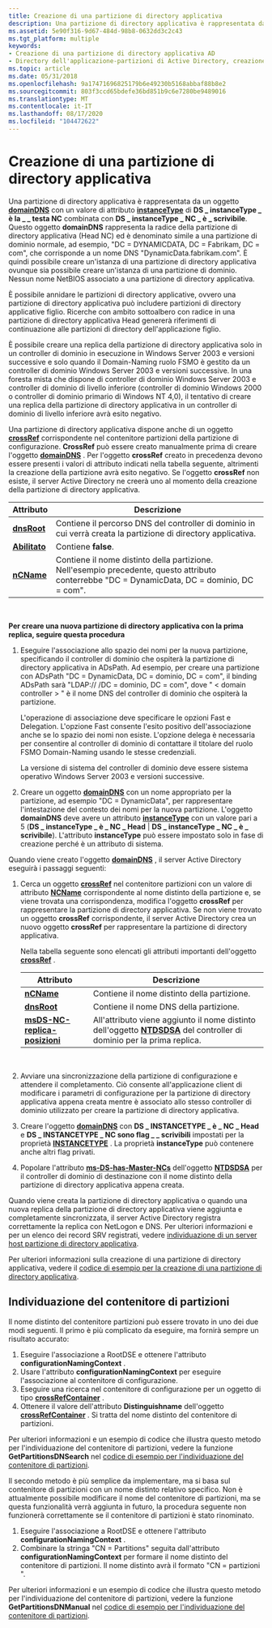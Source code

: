 ```yaml
---
title: Creazione di una partizione di directory applicativa
description: Una partizione di directory applicativa è rappresentata da un oggetto domainDNS con un valore di attributo instanceType di DS \_ instanceType \_ è la \_ \_ testa NC combinata con DS \_ instanceType \_ NC \_ è \_ scrivibile.
ms.assetid: 5e90f316-9d67-484d-98b8-0632dd3c2c43
ms.tgt_platform: multiple
keywords:
- Creazione di una partizione di directory applicativa AD
- Directory dell'applicazione-partizioni di Active Directory, creazione
ms.topic: article
ms.date: 05/31/2018
ms.openlocfilehash: 9a17471696825179b6e49230b5168abbaf88b8e2
ms.sourcegitcommit: 803f3ccd65bdefe36bd851b9c6e7280be9489016
ms.translationtype: MT
ms.contentlocale: it-IT
ms.lasthandoff: 08/17/2020
ms.locfileid: "104472622"
---
```

# <a name="creating-an-application-directory-partition"></a>Creazione di una partizione di directory applicativa

Una partizione di directory applicativa è rappresentata da un oggetto [**domainDNS**](/windows/desktop/ADSchema/c-domaindns) con un valore di attributo [**instanceType**](/windows/desktop/ADSchema/a-instancetype) di **DS \_ instanceType \_ è la \_ \_ testa NC** combinata con **DS \_ instanceType \_ NC \_ è \_ scrivibile**. Questo oggetto **domainDNS** rappresenta la radice della partizione di directory applicativa (Head NC) ed è denominato simile a una partizione di dominio normale, ad esempio, "DC = DYNAMICDATA, DC = Fabrikam, DC = com", che corrisponde a un nome DNS "DynamicData.fabrikam.com". È quindi possibile creare un'istanza di una partizione di directory applicativa ovunque sia possibile creare un'istanza di una partizione di dominio. Nessun nome NetBIOS associato a una partizione di directory applicativa.

È possibile annidare le partizioni di directory applicative, ovvero una partizione di directory applicativa può includere partizioni di directory applicative figlio. Ricerche con ambito sottoalbero con radice in una partizione di directory applicativa Head genererà riferimenti di continuazione alle partizioni di directory dell'applicazione figlio.

È possibile creare una replica della partizione di directory applicativa solo in un controller di dominio in esecuzione in Windows Server 2003 e versioni successive e solo quando il Domain-Naming ruolo FSMO è gestito da un controller di dominio Windows Server 2003 e versioni successive. In una foresta mista che dispone di controller di dominio Windows Server 2003 e controller di dominio di livello inferiore (controller di dominio Windows 2000 o controller di dominio primario di Windows NT 4,0), il tentativo di creare una replica della partizione di directory applicativa in un controller di dominio di livello inferiore avrà esito negativo.

Una partizione di directory applicativa dispone anche di un oggetto [**crossRef**](/windows/desktop/ADSchema/c-crossref) corrispondente nel contenitore partizioni della partizione di configurazione. **CrossRef** può essere creato manualmente prima di creare l'oggetto [**domainDNS**](/windows/desktop/ADSchema/c-domaindns) . Per l'oggetto **crossRef** creato in precedenza devono essere presenti i valori di attributo indicati nella tabella seguente, altrimenti la creazione della partizione avrà esito negativo. Se l'oggetto **crossRef** non esiste, il server Active Directory ne creerà uno al momento della creazione della partizione di directory applicativa.

| Attributo                          | Descrizione                                                                                                                               |
|------------------------------------|-------------------------------------------------------------------------------------------------------------------------------------------|
| [**dnsRoot**](/windows/desktop/ADSchema/a-dnsroot) | Contiene il percorso DNS del controller di dominio in cui verrà creata la partizione di directory applicativa.                               |
| [**Abilitato**](/windows/desktop/ADSchema/a-enabled) | Contiene **false**.                                                                                                                       |
| [**nCName**](/windows/desktop/ADSchema/a-ncname)   | Contiene il nome distinto della partizione. Nell'esempio precedente, questo attributo conterrebbe "DC = DynamicData, DC = dominio, DC = com". |



 

**Per creare una nuova partizione di directory applicativa con la prima replica, seguire questa procedura**

1.  Eseguire l'associazione allo spazio dei nomi per la nuova partizione, specificando il controller di dominio che ospiterà la partizione di directory applicativa in ADsPath. Ad esempio, per creare una partizione con ADsPath "DC = DynamicData, DC = dominio, DC = com", il binding ADsPath sarà "LDAP:// <domain controller> /DC = dominio, DC = com", dove " &lt; domain controller &gt; " è il nome DNS del controller di dominio che ospiterà la partizione.

    L'operazione di associazione deve specificare le opzioni Fast e Delegation. L'opzione Fast consente l'esito positivo dell'associazione anche se lo spazio dei nomi non esiste. L'opzione delega è necessaria per consentire al controller di dominio di contattare il titolare del ruolo FSMO Domain-Naming usando le stesse credenziali.

    La versione di sistema del controller di dominio deve essere sistema operativo Windows Server 2003 e versioni successive.

2.  Creare un oggetto [**domainDNS**](/windows/desktop/ADSchema/c-domaindns) con un nome appropriato per la partizione, ad esempio "DC = DynamicData", per rappresentare l'intestazione del contesto dei nomi per la nuova partizione. L'oggetto **domainDNS** deve avere un attributo [**instanceType**](/windows/desktop/ADSchema/a-instancetype) con un valore pari a 5 (**DS \_ instanceType \_ è \_ NC \_ Head** \| **DS \_ instanceType \_ NC \_ è \_ scrivibile**). L'attributo **instanceType** può essere impostato solo in fase di creazione perché è un attributo di sistema.

Quando viene creato l'oggetto [**domainDNS**](/windows/desktop/ADSchema/c-domaindns) , il server Active Directory eseguirà i passaggi seguenti:

1.  Cerca un oggetto [**crossRef**](/windows/desktop/ADSchema/c-crossref) nel contenitore partizioni con un valore di attributo [**NCName**](/windows/desktop/ADSchema/a-ncname) corrispondente al nome distinto della partizione e, se viene trovata una corrispondenza, modifica l'oggetto **crossRef** per rappresentare la partizione di directory applicativa. Se non viene trovato un oggetto **crossRef** corrispondente, il server Active Directory crea un nuovo oggetto **crossRef** per rappresentare la partizione di directory applicativa.

    Nella tabella seguente sono elencati gli attributi importanti dell'oggetto [**crossRef**](/windows/desktop/ADSchema/c-crossref) .

    | Attributo                                                              | Descrizione                                                                                                                                        |
    |------------------------------------------------------------------------|----------------------------------------------------------------------------------------------------------------------------------------------------|
    | [**nCName**](/windows/desktop/ADSchema/a-ncname)                                       | Contiene il nome distinto della partizione.                                                                                                  |
    | [**dnsRoot**](/windows/desktop/ADSchema/a-dnsroot)                                     | Contiene il nome DNS della partizione.                                                                                                            |
    | [**msDS-NC-replica-posizioni**](/windows/desktop/ADSchema/a-msds-nc-replica-locations) | All'attributo viene aggiunto il nome distinto dell'oggetto [**NTDSDSA**](/windows/desktop/ADSchema/c-ntdsdsa) del controller di dominio per la prima replica. |

    

     

2.  Avviare una sincronizzazione della partizione di configurazione e attendere il completamento. Ciò consente all'applicazione client di modificare i parametri di configurazione per la partizione di directory applicativa appena creata mentre è associato allo stesso controller di dominio utilizzato per creare la partizione di directory applicativa.
3.  Creare l'oggetto [**domainDNS**](/windows/desktop/ADSchema/c-domaindns) con **DS \_ INSTANCETYPE \_ è \_ NC \_ Head** e **DS \_ INSTANCETYPE \_ NC sono flag \_ \_ scrivibili** impostati per la proprietà [**INSTANCETYPE**](/windows/desktop/ADSchema/a-instancetype) . La proprietà **instanceType** può contenere anche altri flag privati.
4.  Popolare l'attributo [**ms-DS-has-Master-NCs**](/windows/desktop/ADSchema/a-msds-hasmasterncs) dell'oggetto [**NTDSDSA**](/windows/desktop/ADSchema/c-ntdsdsa) per il controller di dominio di destinazione con il nome distinto della partizione di directory applicativa appena creata.

Quando viene creata la partizione di directory applicativa o quando una nuova replica della partizione di directory applicativa viene aggiunta e completamente sincronizzata, il server Active Directory registra correttamente la replica con NetLogon e DNS. Per ulteriori informazioni e per un elenco dei record SRV registrati, vedere [individuazione di un server host partizione di directory applicativa](locating-an-application-directory-partition-host-server.md).

Per ulteriori informazioni sulla creazione di una partizione di directory applicativa, vedere il [codice di esempio per la creazione di una partizione di directory applicativa](example-code-for-creating-an-application-directory-partition.md).

## <a name="locating-the-partitions-container"></a>Individuazione del contenitore di partizioni

Il nome distinto del contenitore partizioni può essere trovato in uno dei due modi seguenti. Il primo è più complicato da eseguire, ma fornirà sempre un risultato accurato:

1.  Eseguire l'associazione a RootDSE e ottenere l'attributo **configurationNamingContext** .
2.  Usare l'attributo **configurationNamingContext** per eseguire l'associazione al contenitore di configurazione.
3.  Eseguire una ricerca nel contenitore di configurazione per un oggetto di tipo [**crossRefContainer**](/windows/desktop/ADSchema/c-crossrefcontainer) .
4.  Ottenere il valore dell'attributo **Distinguishname** dell'oggetto [**crossRefContainer**](/windows/desktop/ADSchema/c-crossrefcontainer) . Si tratta del nome distinto del contenitore di partizioni.

Per ulteriori informazioni e un esempio di codice che illustra questo metodo per l'individuazione del contenitore di partizioni, vedere la funzione **GetPartitionsDNSearch** nel [codice di esempio per l'individuazione del contenitore di partizioni](example-code-for-locating-the-partitions-container.md).

Il secondo metodo è più semplice da implementare, ma si basa sul contenitore di partizioni con un nome distinto relativo specifico. Non è attualmente possibile modificare il nome del contenitore di partizioni, ma se questa funzionalità verrà aggiunta in futuro, la procedura seguente non funzionerà correttamente se il contenitore di partizioni è stato rinominato.

1.  Eseguire l'associazione a RootDSE e ottenere l'attributo **configurationNamingContext** .
2.  Combinare la stringa "CN = Partitions" seguita dall'attributo **configurationNamingContext** per formare il nome distinto del contenitore di partizioni. Il nome distinto avrà il formato "CN = partizioni <configuration DN> ".

Per ulteriori informazioni e un esempio di codice che illustra questo metodo per l'individuazione del contenitore di partizioni, vedere la funzione **GetPartitionsDNManual** nel [codice di esempio per l'individuazione del contenitore di partizioni](example-code-for-locating-the-partitions-container.md).

 

 